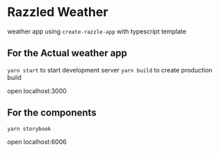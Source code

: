 # Razzled Weather

weather app using `create-razzle-app` with typescript template

## For the Actual weather app

`yarn start` to start development server
`yarn build` to create production build

open localhost:3000

## For the components

`yarn storybook`

open localhost:6006
